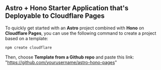 ## Astro + Hono Starter Application that's Deployable to Cloudflare Pages

To quickly get started with an **Astro** project combined with **Hono** on **Cloudflare Pages**, you can use the following command to create a project based on a template:

```bash
npm create cloudflare
```

Then, choose **Template from a Github repo** and paste this link:
"https://github.com/yourusername/astro-hono-pages"

